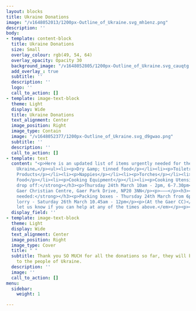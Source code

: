 ```yaml
---
layout: blocks
title: Ukraine Donations
image: "/v1648052013/1200px-Outline_of_Ukraine.svg_mh1enz.png"
description: ''
body:
- template: content-block
  title: Ukraine Donations
  size: Small
  overlay_colour: rgb(49, 54, 64)
  overlay_opacity: Opacity 30
  background_image: "/v1648052805/1200px-Outline_of_Ukraine.svg_cauqtg.png"
  add_overlay_: true
  subtitle: ''
  description: ''
  logo: ''
  call_to_action: []
- template: image-text-block
  theme: Light
  display: Wide
  title: Ukraine Donations
  text_alignment: Center
  image_position: Right
  image_type: Contain
  image: "/v1648052377/1200px-Outline_of_Ukraine.svg_d9gwao.png"
  subtitle: ''
  description: ''
  call_to_action: []
- template: text
  content: "<p>Here is an updated list of items urgently needed for the people of
    Ukraine…</p><ul><li><p>Dry &amp; tinned food</p></li><li><p>Toiletries</p></li><li><p>Sanitary
    Products</p></li><li><p>Nappies</p></li><li><p>Torches</p></li><li><p>Batteries</p></li><li><p>Shoes</p></li><li><p>Baby
    Food</p></li><li><p>Cooking Equipment</p></li><li><p>Cooking Utensils</p></li></ul><p>———</p><h3><strong>Donation
    drop off:</strong></h3><p>Thursday 24th March 10am - 2pm, 6-7.30pm</p><p>At the
    Gaer Christian Centre, Gaer Park Drive, NP20 3NN</p><p>———</p><h3><strong>Volunteers
    needed:</strong></h3><p>Packing boxes - Thursday 24th March from 6pm onwards</p><p>Loading
    lorry - Saturday 26th March 10.45am - 12pm</p><p>(At the Gaer CC)</p><p><em>Please
    let us know if you can help at any of the times above.</em></p><p></p>"
  display_field: ''
- template: image-text-block
  theme: Light
  display: Wide
  text_alignment: Center
  image_position: Right
  image_type: Cover
  title: " "
  subtitle: Thank you SO MUCH for all the donations so far, they will be such a blessing
    to the people of Ukraine.
  description: ''
  image: ''
  call_to_action: []
menu:
  sidebar:
    weight: 1

---
```

